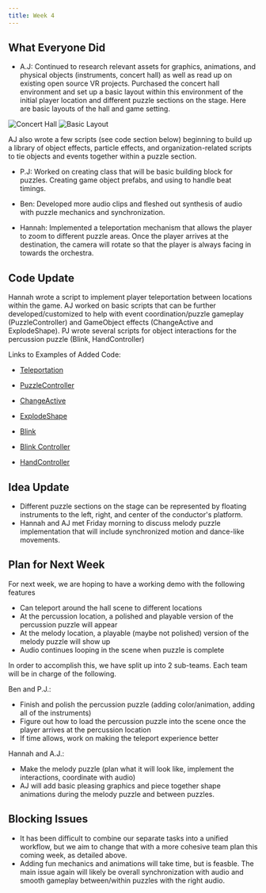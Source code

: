 ```yaml
---
title: Week 4
---
```


## What Everyone Did
* A.J: Continued to research relevant assets for graphics, animations, and physical objects (instruments, concert hall) as well as read up on existing open source VR projects. Purchased the concert hall environment and set up a basic layout within this environment of the initial player location and different puzzle sections on the stage.
Here are basic layouts of the hall and game setting.

![Concert Hall](https://github.com/UWRealityLab/vrcapstone19sp-team7/blob/gh-pages/assets/concerthall1.png)
![Basic Layout](https://github.com/UWRealityLab/vrcapstone19sp-team7/blob/gh-pages/assets/concerthall2.png)

AJ also wrote a few scripts (see code section below) beginning to build up a library of object effects, particle effects, and organization-related scripts to tie objects and events together within a puzzle section.

* P.J: Worked on creating class that will be basic building block for puzzles. Creating game object prefabs, and using to handle beat timings.

* Ben: Developed more audio clips and fleshed out synthesis of audio with puzzle mechanics and synchronization.

* Hannah: Implemented a teleportation mechanism that allows the player to zoom to different puzzle areas. 
Once the player arrives at the destination, the camera will rotate so that the player is always facing in towards the orchestra. 

## Code Update
Hannah wrote a script to implement player teleportation between locations within the game. AJ worked on basic scripts that can be further developed/customized to help with event coordination/puzzle gameplay (PuzzleController) and GameObject effects (ChangeActive and ExplodeShape). PJ wrote several scripts for object interactions for the percussion puzzle (Blink, HandController)

Links to Examples of Added Code:
* [Teleportation](https://github.com/UWRealityLab/vrcapstone19sp-team7/blob/master/PhantasiaConductor/Assets/Scripts/PerspectiveShift.cs)

* [PuzzleController](https://github.com/UWRealityLab/vrcapstone19sp-team7/blob/master/PhantasiaConductor/Assets/Scripts/Puzzle_Controller.cs)
     
* [ChangeActive](https://github.com/UWRealityLab/vrcapstone19sp-team7/tree/master/PhantasiaConductor/Assets/Scripts/ChangeActive.cs)

* [ExplodeShape](https://github.com/UWRealityLab/vrcapstone19sp-team7/tree/master/PhantasiaConductor/Assets/Scripts/ExplodeShape.cs)

* [Blink](https://github.com/UWRealityLab/vrcapstone19sp-team7/blob/master/PhantasiaConductor/Assets/Scripts/Blink.cs)

* [Blink Controller](https://github.com/UWRealityLab/vrcapstone19sp-team7/blob/master/PhantasiaConductor/Assets/Scripts/BeatBlinkController.cs)

* [HandController](https://github.com/UWRealityLab/vrcapstone19sp-team7/blob/master/PhantasiaConductor/Assets/Scripts/HandController.cs)

## Idea Update
* Different puzzle sections on the stage can be represented by floating instruments to the left, right, and center of the conductor's platform.
* Hannah and AJ met Friday morning to discuss melody puzzle implementation that will include synchronized motion and dance-like movements.

## Plan for Next Week
For next week, we are hoping to have a working demo with the following features
* Can teleport around the hall scene to different locations
* At the percussion location, a polished and playable version of the percussion puzzle will appear
* At the melody location, a playable (maybe not polished) version of the melody puzzle will show up
* Audio continues looping in the scene when puzzle is complete

In order to accomplish this, we have split up into 2 sub-teams. Each team will be in charge of the following.

Ben and P.J.:
* Finish and polish the percussion puzzle (adding color/animation, adding all of the instruments)
* Figure out how to load the percussion puzzle into the scene once the player arrives at the percussion location 
* If time allows, work on making the teleport experience better

Hannah and A.J.:
* Make the melody puzzle (plan what it will look like, implement the interactions, coordinate with audio)
* AJ will add basic pleasing graphics and piece together shape animations during the melody puzzle and between puzzles.

## Blocking Issues
* It has been difficult to combine our separate tasks into a unified workflow, but we aim to change that with a more cohesive team plan this coming week, as detailed above.
* Adding fun mechanics and animations will take time, but is feasble. The main issue again will likely be overall synchronization with audio and smooth gameplay between/within puzzles with the right audio.
